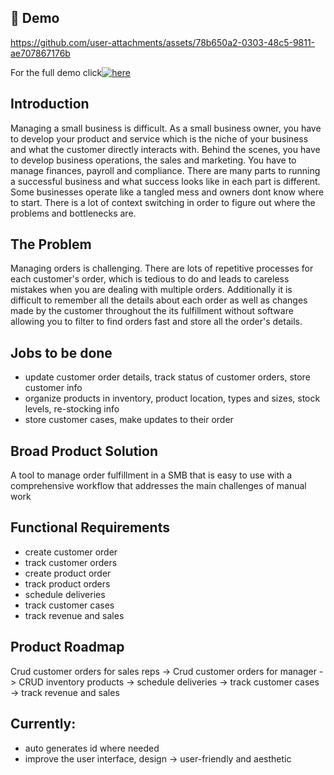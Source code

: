 ## 🎥 Demo
https://github.com/user-attachments/assets/78b650a2-0303-48c5-9811-ae707867176b

For the full demo click[![here]()]( https://youtu.be/RbUmQDcYyxI ) 

## Introduction
Managing a small business is difficult. As a small business owner, you have to develop your product and service which is the niche of your business and what the customer directly interacts with. Behind the scenes, you have to develop business operations, the sales and marketing. You have to manage finances, payroll and compliance. There are many parts to running a successful business and what success looks like in each part is different. Some businesses operate like a tangled mess and owners dont know where to start. There is a lot of context switching in order to figure out where the problems and bottlenecks are.


## The Problem
Managing orders is challenging. There are lots of repetitive processes for each customer's order, which is tedious to do and leads to careless mistakes when you are dealing with multiple orders. Additionally it is difficult to remember all the details about each order as well as changes made by the customer throughout the its fulfillment without software allowing you to filter to find orders fast and store all the order's details. 

## Jobs to be done
- update customer order details, track status of customer orders, store customer info
- organize products in inventory, product location, types and sizes, stock levels, re-stocking info
- store customer cases, make updates to their order


## Broad Product Solution
A tool to manage order fulfillment in a SMB that is easy to use with a comprehensive workflow that addresses the main challenges of manual work

## Functional Requirements
- create customer order
- track customer orders
- create product order
- track product orders
- schedule deliveries
- track customer cases
- track revenue and sales


## Product Roadmap
Crud customer orders for sales reps -> Crud customer orders for manager -> CRUD inventory products -> schedule deliveries -> track customer cases -> track revenue and sales 

## Currently:
- auto generates id where needed
- improve the user interface, design -> user-friendly and aesthetic

